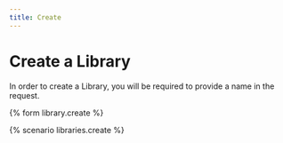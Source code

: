 ```yaml
---
title: Create
---
```


# Create a Library

In order to create a Library, you will be required to provide a name in the request.

{% form library.create %}

{% scenario libraries.create %}
